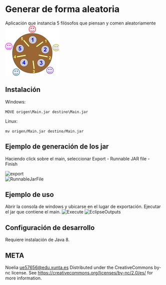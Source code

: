 # Generar de forma aleatoria
Aplicación que instancia 5 filósofos que piensan y comen aleatoriamente 
![Storage](../12.jpg)
## Instalación 

Windows:

```MOVE origen\Main.jar destino\Main.jar```  


Linux:

```mv origen/Main.jar destino/Main.jar```


## Ejemplo de generación de los jar
Haciendo click sobre el main, seleccionar Export - Runnable JAR file - Finish

![export](../14.png)  
![RunnableJarFile](../15.png)  

## Ejemplo de uso   
Abrir la consola de windows  y ubicarse en el lugar de exportación. Ejecutar el jar que contiene el main. 
![Execute](../13.png)
![EclipseOutputs](../11.png)



## Configuración de desarrollo
Requiere instalación de Java 8.

## META
Noelia  ue57656@edu.xunta.es
Distributed under the CreativeCommons by-nc license. See https://creativecommons.org/licenses/by-nc/2.0/es/  for more information.
